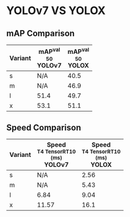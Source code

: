 ---
---

# YOLOv7 VS YOLOX

## mAP Comparison

| **Variant** | <center><span style='width: 400px;'>**mAP<sup>val<br>50**<br>**YOLOv7**</span></center> | <center><span style='width: 400px;'>**mAP<sup>val<br>50**<br>**YOLOX**</span></center> |
| ----------- | --------------------------------------------------------------------------------------- | -------------------------------------------------------------------------------------- |
| s           | N/A                                                                                     | 40.5                                                                                   |
| m           | N/A                                                                                     | 46.9                                                                                   |
| l           | 51.4                                                                                    | 49.7                                                                                   |
| x           | 53.1                                                                                    | 51.1                                                                                   |

## Speed Comparison

| **Variant** | <center><span style='width: 200px;'>**Speed**<br><sup>T4 TensorRT10<br>(ms)</sup><br>**YOLOv7**</span></center> | <center><span style='width: 200px;'>**Speed**<br><sup>T4 TensorRT10<br>(ms)</sup><br>**YOLOX**</span></center> |
| ----------- | --------------------------------------------------------------------------------------------------------------- | -------------------------------------------------------------------------------------------------------------- |
| s           | N/A                                                                                                             | 2.56                                                                                                           |
| m           | N/A                                                                                                             | 5.43                                                                                                           |
| l           | 6.84                                                                                                            | 9.04                                                                                                           |
| x           | 11.57                                                                                                           | 16.1                                                                                                           |
